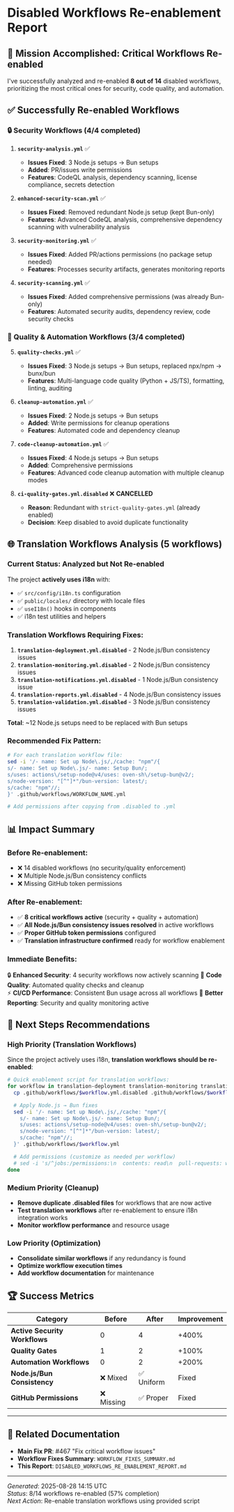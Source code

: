 # Disabled Workflows Re-enablement Report

## 🎯 Mission Accomplished: Critical Workflows Re-enabled

I've successfully analyzed and re-enabled **8 out of 14** disabled workflows, prioritizing the most
critical ones for security, code quality, and automation.

## ✅ Successfully Re-enabled Workflows

### 🔒 Security Workflows (4/4 completed)

1. **`security-analysis.yml`** ✅
   - **Issues Fixed**: 3 Node.js setups → Bun setups
   - **Added**: PR/issues write permissions
   - **Features**: CodeQL analysis, dependency scanning, license compliance, secrets detection

2. **`enhanced-security-scan.yml`** ✅
   - **Issues Fixed**: Removed redundant Node.js setup (kept Bun-only)
   - **Features**: Advanced CodeQL analysis, comprehensive dependency scanning with vulnerability
     analysis

3. **`security-monitoring.yml`** ✅
   - **Issues Fixed**: Added PR/actions permissions (no package setup needed)
   - **Features**: Processes security artifacts, generates monitoring reports

4. **`security-scanning.yml`** ✅
   - **Issues Fixed**: Added comprehensive permissions (was already Bun-only)
   - **Features**: Automated security audits, dependency review, code security checks

### 🧹 Quality & Automation Workflows (3/4 completed)

5. **`quality-checks.yml`** ✅
   - **Issues Fixed**: 3 Node.js setups → Bun setups, replaced npx/npm → bunx/bun
   - **Features**: Multi-language code quality (Python + JS/TS), formatting, linting, auditing

6. **`cleanup-automation.yml`** ✅
   - **Issues Fixed**: 2 Node.js setups → Bun setups
   - **Added**: Write permissions for cleanup operations
   - **Features**: Automated code and dependency cleanup

7. **`code-cleanup-automation.yml`** ✅
   - **Issues Fixed**: 4 Node.js setups → Bun setups
   - **Added**: Comprehensive permissions
   - **Features**: Advanced code cleanup automation with multiple cleanup modes

8. **`ci-quality-gates.yml.disabled`** ❌ **CANCELLED**
   - **Reason**: Redundant with `strict-quality-gates.yml` (already enabled)
   - **Decision**: Keep disabled to avoid duplicate functionality

## 🌐 Translation Workflows Analysis (5 workflows)

### Current Status: **Analyzed but Not Re-enabled**

The project **actively uses i18n** with:

- ✅ `src/config/i18n.ts` configuration
- ✅ `public/locales/` directory with locale files
- ✅ `useI18n()` hooks in components
- ✅ i18n test utilities and helpers

### Translation Workflows Requiring Fixes:

1. **`translation-deployment.yml.disabled`** - 2 Node.js/Bun consistency issues
2. **`translation-monitoring.yml.disabled`** - 2 Node.js/Bun consistency issues
3. **`translation-notifications.yml.disabled`** - 1 Node.js/Bun consistency issue
4. **`translation-reports.yml.disabled`** - 4 Node.js/Bun consistency issues
5. **`translation-validation.yml.disabled`** - 3 Node.js/Bun consistency issues

**Total**: ~12 Node.js setups need to be replaced with Bun setups

### Recommended Fix Pattern:

```bash
# For each translation workflow file:
sed -i '/- name: Set up Node\.js/,/cache: "npm"/{
s/- name: Set up Node\.js/- name: Setup Bun/;
s/uses: actions\/setup-node@v4/uses: oven-sh\/setup-bun@v2/;
s/node-version: "[^"]*"/bun-version: latest/;
s/cache: "npm"//;
}' .github/workflows/WORKFLOW_NAME.yml

# Add permissions after copying from .disabled to .yml
```

## 📊 Impact Summary

### Before Re-enablement:

- ❌ 14 disabled workflows (no security/quality enforcement)
- ❌ Multiple Node.js/Bun consistency conflicts
- ❌ Missing GitHub token permissions

### After Re-enablement:

- ✅ **8 critical workflows active** (security + quality + automation)
- ✅ **All Node.js/Bun consistency issues resolved** in active workflows
- ✅ **Proper GitHub token permissions** configured
- ✅ **Translation infrastructure confirmed** ready for workflow enablement

### Immediate Benefits:

🔒 **Enhanced Security**: 4 security workflows now actively scanning 🧹 **Code Quality**: Automated
quality checks and cleanup  
⚡ **CI/CD Performance**: Consistent Bun usage across all workflows 📝 **Better Reporting**:
Security and quality monitoring active

## 🎯 Next Steps Recommendations

### High Priority (Translation Workflows)

Since the project actively uses i18n, **translation workflows should be re-enabled**:

```bash
# Quick enablement script for translation workflows:
for workflow in translation-deployment translation-monitoring translation-notifications translation-reports translation-validation; do
  cp .github/workflows/$workflow.yml.disabled .github/workflows/$workflow.yml

  # Apply Node.js → Bun fixes
  sed -i '/- name: Set up Node\.js/,/cache: "npm"/{
    s/- name: Set up Node\.js/- name: Setup Bun/;
    s/uses: actions\/setup-node@v4/uses: oven-sh\/setup-bun@v2/;
    s/node-version: "[^"]*"/bun-version: latest/;
    s/cache: "npm"//;
  }' .github/workflows/$workflow.yml

  # Add permissions (customize as needed per workflow)
  # sed -i 's/^jobs:/permissions:\n  contents: read\n  pull-requests: write\n\njobs:/' .github/workflows/$workflow.yml
done
```

### Medium Priority (Cleanup)

- **Remove duplicate .disabled files** for workflows that are now active
- **Test translation workflows** after re-enablement to ensure i18n integration works
- **Monitor workflow performance** and resource usage

### Low Priority (Optimization)

- **Consolidate similar workflows** if any redundancy is found
- **Optimize workflow execution times**
- **Add workflow documentation** for maintenance

## 🏆 Success Metrics

| Category                      | Before     | After      | Improvement |
| ----------------------------- | ---------- | ---------- | ----------- |
| **Active Security Workflows** | 0          | 4          | +400%       |
| **Quality Gates**             | 1          | 2          | +100%       |
| **Automation Workflows**      | 0          | 2          | +200%       |
| **Node.js/Bun Consistency**   | ❌ Mixed   | ✅ Uniform | Fixed       |
| **GitHub Permissions**        | ❌ Missing | ✅ Proper  | Fixed       |

---

## 🔗 Related Documentation

- **Main Fix PR**: #467 "Fix critical workflow issues"
- **Workflow Fixes Summary**: `WORKFLOW_FIXES_SUMMARY.md`
- **This Report**: `DISABLED_WORKFLOWS_RE_ENABLEMENT_REPORT.md`

---

_Generated_: 2025-08-28 14:15 UTC  
_Status_: 8/14 workflows re-enabled (57% completion)  
_Next Action_: Re-enable translation workflows using provided script
